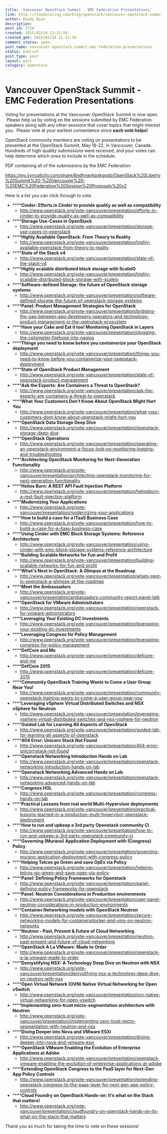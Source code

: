 ```yaml
---
title: 'Vancouver OpenStack Summit - EMC Federation Presentations'
link: http://cloudscaling.com/blog/openstack/vancouver-openstack-summit-emc-federation-presentations/
author: Randy Bias
description: 
post_id: 7726
created: 2015/02/18 13:21:56
created_gmt: 2015/02/18 21:21:56
comment_status: open
post_name: vancouver-openstack-summit-emc-federation-presentations
status: publish
post_type: post
layout: post
category: openstack
---
```


# Vancouver OpenStack Summit - EMC Federation Presentations

Voting for presentations at the Vancouver OpenStack Summit is now open.  Please help us by voting on the sessions submitted by EMC Federation speakers along with any other sessions that cover topics that might interest you.  Please vote at your earliest convenience since **each vote helps!**

OpenStack community members are voting on presentations to be presented at the OpenStack Summit, May 18-22, in Vancouver, Canada. Hundreds of high-quality submissions were received, and your votes can help determine which ones to include in the schedule.

PDF containing all of the submissions by the EMC Federation: 

<https://my.syncplicity.com/share/6ndhnwrkpxkgodp/OpenStack%20Liberty%20Summit%20-%20Vancouver%20-%20EMC%20Federation%20Session%20Proposals%20v2>

Here is a list you can click through to vote. 

  * ******Cinder: Efforts in Cinder to provide quality as well as compatibility**
    * <http://www.openstack.org/vote-vancouver/presentation/efforts-in-cinder-to-provide-quality-as-well-as-compatibility>
  * ******Storage Use-Cases in OpenStack**
    * <http://www.openstack.org/vote-vancouver/presentation/storage-use-cases-in-openstack>
  * ******Highly Available OpenStack: From Theory to Reality**
    * <http://www.openstack.org/vote-vancouver/presentation/highly-available-openstack-from-theory-to-reality>
  * ******State of the Stack v4**
    * <http://www.openstack.org/vote-vancouver/presentation/state-of-the-stack-v4>
  * ******Highly scalable distributed block storage with ScaleIO**
    * <http://www.openstack.org/vote-vancouver/presentation/highly-scalable-distributed-block-storage-with-scaleio>
  * ******Software-defined Storage: the future of OpenStack storage systems**
    * <http://www.openstack.org/vote-vancouver/presentation/software-defined-storage-the-future-of-openstack-storage-systems>
  * ******Panel: Product Management Strategies for OpenStack**
    * <http://www.openstack.org/vote-vancouver/presentation/bridging-the-gap-between-app-developers-operators-and-technology-product-management-in-the-openstack-ecosystem>
  * ******Have your Cake and Eat it too! Monitoring OpenStack in Layers**
    * <http://www.openstack.org/vote-vancouver/presentation/plugging-the-ceilometer-firehose-into-nagios>
  * ******Things you need to know before you containerize your OpenStack deployment**
    * <http://www.openstack.org/vote-vancouver/presentation/things-you-need-to-know-before-you-containerize-your-openstack-deployment>
  * ******State of OpenStack Product Management**
    * <http://www.openstack.org/vote-vancouver/presentation/state-of-openstack-product-management>
  * ******Ask the Experts: Are Containers a Threat to OpenStack?**
    * <http://www.openstack.org/vote-vancouver/presentation/ask-the-experts-are-containers-a-threat-to-openstack>
  * ******What Your Customers Don’t Know About OpenStack Might Hurt You**
    * <http://www.openstack.org/vote-vancouver/presentation/what-your-customers-dont-know-about-openstack-might-hurt-you>
  * ******OpenStack Data Storage Deep Dive**
    * <http://www.openstack.org/vote-vancouver/presentation/openstack-storage-deep-dive>
  * ******OpenStack Operations**
    * <http://www.openstack.org/vote-vancouver/presentation/operating-an-openstack-environment-a-focus-look-on-monitoring-logging-and-troubleshooting>
  * ******Architecting OpenStack Monitoring for Next-Generation Functionality**
    * <http://www.openstack.org/vote-vancouver/presentation/architecting-openstack-monitoring-for-next-generation-functionality>
  * ******Helios Burn: A REST API Fault Injection Platform**
    * <http://www.openstack.org/vote-vancouver/presentation/heliosburn-a-rest-fault-injection-platform>
  * ******Modernizing Your Applications**
    * <http://www.openstack.org/vote-vancouver/presentation/modernizing-your-applications>
  * ******How to build a case for a ITaaS Business Case**
    * <http://www.openstack.org/vote-vancouver/presentation/how-to-build-a-case-for-a-itaas-business-case>
  * ******Using Cinder with EMC Block Storage Systems: Reference Architecture**
    * <http://www.openstack.org/vote-vancouver/presentation/using-cinder-with-emc-block-storage-systems-reference-architecture>
  * ******Building Scalable Networks for Fun and Profit**
    * <http://www.openstack.org/vote-vancouver/presentation/building-scalable-networks-for-fun-and-profit>
  * ******What's Next in OpenStack: A Glimpse at the Roadmap**
    * <http://www.openstack.org/vote-vancouver/presentation/whats-next-in-openstack-a-glimpse-at-the-roadmap>
  * ******Meet the Ambassadors**
    * <http://www.openstack.org/vote-vancouver/presentation/ambassadors-community-report-panel-talk>
  * ******OpenStack for VMware Administrators**
    * <http://www.openstack.org/vote-vancouver/presentation/openstack-for-vmware-administrators>
  * ******Leveraging Your Existing DC Investments**
    * <http://www.openstack.org/vote-vancouver/presentation/leveraging-your-existing-dc-investments>
  * ******Leveraging Congress for Policy Management**
    * <http://www.openstack.org/vote-vancouver/presentation/leveraging-congress-for-policy-management>
  * ******DefCore and Me**
    * <http://www.openstack.org/vote-vancouver/presentation/defcore-and-me>
  * ******DefCore 2015**
    * <http://www.openstack.org/vote-vancouver/presentation/defcore-2015>
  * ******Community OpenStack Training Wants to Come a User Group Near You!**
    * <http://www.openstack.org/vote-vancouver/presentation/community-openstack-training-wants-to-come-a-user-group-near-you>
  * ******Leveraging vSphere Virtual Distributed Switches and NSX vSphere for Neutron**
    * <http://www.openstack.org/vote-vancouver/presentation/leveraging-vsphere-virtual-distributed-switches-and-nsx-vsphere-for-neutron>
  * ******Guided Lab for Learning All Aspects of OpenStack**
    * <http://www.openstack.org/vote-vancouver/presentation/guided-lab-for-learning-all-aspects-of-openstack>
  * ******404 Error: Unicorn Stack Not Found**
    * <http://www.openstack.org/vote-vancouver/presentation/404-error-unicornstack-not-found>
  * ******Openstack Networking Introduction Hands on Lab**
    * <http://www.openstack.org/vote-vancouver/presentation/openstack-networking-introduction-hands-on-lab>
  * ******Openstack Networking Advanced Hands on Lab**
    * <http://www.openstack.org/vote-vancouver/presentation/openstack-networking-advanced-hands-on-lab>
  * ******Congress HOL**
    * <http://www.openstack.org/vote-vancouver/presentation/congress-hands-on-lab>
  * ******Practical Lessons from real world Multi-Hypervisor deployments**
    * <http://www.openstack.org/vote-vancouver/presentation/practical-lessons-learned-in-a-production-multi-hypervisor-openstack-deployment>
  * ******How to run and upkeep a 3rd party Openstack community CI**
    * <http://www.openstack.org/vote-vancouver/presentation/how-to-run-and-upkeep-a-3rd-party-openstack-community-ci>
  * ******Governing (Murano) Application Deployment with (Congress) Policy**
    * <http://www.openstack.org/vote-vancouver/presentation/governing-murano-application-deployment-with-congress-policy>
  * ******Helping Telcos go Green and save OpEx via Policy**
    * <http://www.openstack.org/vote-vancouver/presentation/helping-telcos-go-green-and-save-opex-via-policy>
  * ******Panel: Defining Policy Frameworks for Openstack**
    * <http://www.openstack.org/vote-vancouver/presentation/panel-defining-policy-frameworks-for-openstack>
  * ******Panel: Neutron Considerations in Production environments**
    * <http://www.openstack.org/vote-vancouver/presentation/user-panel-neutron-considerations-in-production-environments> 
  * ******Container Networking models with OpenStack Neutron**
    * <http://www.openstack.org/vote-vancouver/presentation/secure-networking-models-for-containersdocker-and-vms-on-neutron-networks>
  * ******Neutron - Past, Present & Future of Cloud Networking**
    * <http://www.openstack.org/vote-vancouver/presentation/neutron-past-present-and-future-of-cloud-networking>
  * ******OpenStack A La VMware: Made to Order**
    * <http://www.openstack.org/vote-vancouver/presentation/openstack-a-la-vmware-made-to-order>
  * ******Demystifying NSX: A Technology Deep Dive on Neutron with NSX**
    * <http://www.openstack.org/vote-vancouver/presentation/demystifying-nsx-a-technology-deep-dive-on-neutron-with-nsx>
  * ******Open Virtual Network (OVN) Native Virtual Networking for Open vSwitch**
    * <http://www.openstack.org/vote-vancouver/presentation/ovn-native-virtual-networking-for-open-vswitch>
  * ******Implementing zero-trust micro-segmentation architecture with Neutron**
    * <http://www.openstack.org/vote-vancouver/presentation/implementing-zero-trust-micro-segmentation-with-neutron-and-nsx>
  * ******Diving Deeper into Nova and VMware ESXi**
    * <http://www.openstack.org/vote-vancouver/presentation/diving-deeper-into-nova-and-vmware-esxi>
  * ******OpenStack VMware Enabling the Evolution of Enterprise Applications at Adobe**
    * <http://www.openstack.org/vote-vancouver/presentation/openstack-vmware-enabling-the-evolution-of-enterprise-applications-at-adobe>
  * ******Extending OpenStack Congress to the PaaS layer for Next-Gen App Policy Controls**
    * <http://www.openstack.org/vote-vancouver/presentation/extending-openstack-congress-to-the-paas-layer-for-next-gen-app-policy-controls>
  * ******Cloud Foundry on OpenStack Hands-on: It’s what on the Stack that matters!**
    * <http://www.openstack.org/vote-vancouver/presentation/cloudfoundry-on-openstack-hands-on-its-what-on-the-stack-that-matters>

Thank you so much for taking the time to vote on these sessions!